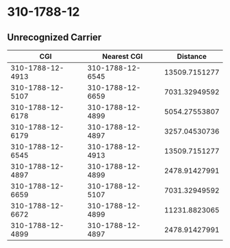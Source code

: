 # 310-1788-12
## Unrecognized Carrier


| CGI | Nearest CGI | Distance |
|-----|-------------|----------|
| 310-1788-12-4913 | 310-1788-12-6545 | 13509.7151277 |
| 310-1788-12-5107 | 310-1788-12-6659 | 7031.32949592 |
| 310-1788-12-6178 | 310-1788-12-4899 | 5054.27553807 |
| 310-1788-12-6179 | 310-1788-12-4897 | 3257.04530736 |
| 310-1788-12-6545 | 310-1788-12-4913 | 13509.7151277 |
| 310-1788-12-4897 | 310-1788-12-4899 | 2478.91427991 |
| 310-1788-12-6659 | 310-1788-12-5107 | 7031.32949592 |
| 310-1788-12-6672 | 310-1788-12-4899 | 11231.8823065 |
| 310-1788-12-4899 | 310-1788-12-4897 | 2478.91427991 |
